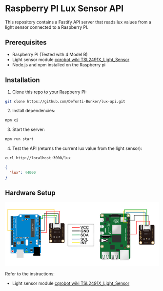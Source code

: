 # Raspberry PI Lux Sensor API

This repository contains a Fastify API server that reads lux values from a light sensor connected to a Raspberry PI.

## Prerequisites

- Raspberry PI (Tested with 4 Model B)
- Light sensor module [cqrobot wiki TSL2491X_Light_Sensor](http://www.cqrobot.wiki/index.php/TSL2591X_Light_Sensor)
- Node.js and npm installed on the Raspberry pi

## Installation

1. Clone this repo to your Raspberry PI:

```bash
git clone https://github.com/DeTonti-Bunker/lux-api.git
```

2. Install dependencies:

```bash
npm ci
```

3. Start the server:

```bash
npm run start
```

4. Test the API (returns the current lux value from the light sensor):

```bash
curl http://localhost:3000/lux
```

```json
{
  "lux": 44000
}
```

## Hardware Setup

![Sensor Wiring](./images/TSL25911-73.jpg)

Refer to the instructions:

- Light sensor module [cqrobot wiki TSL2491X_Light_Sensor](http://www.cqrobot.wiki/index.php/TSL2591X_Light_Sensor)
